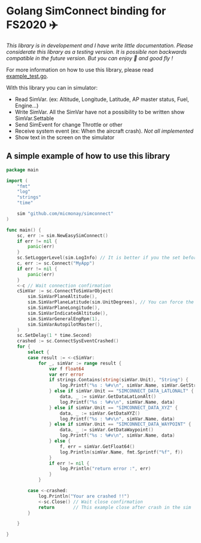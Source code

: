 # Golang SimConnect binding for FS2020 :airplane:

_This library is in developement and I have write little documentation. Please considerate this library as a testing version. It is possible non backwards compatible in the future version. But you can enjoy :partying_face: and good fly !_

For more information on how to use this library, please read [example_test.go](https://github.com/micmonay/simconnect/blob/master/example_test.go).

With this library you can in simulator:
- Read SimVar. (ex: Altitude, Longitude, Latitude, AP master status, Fuel, Engine...)
- Write SimVar. All the SimVar have not a possibility to be written show SimVar.Settable
- Send SimEvent for change Throttle or other
- Receive system event (ex: When the aircraft crash). _Not all implemented_ 
- Show text in the screen on the simulator

## A simple example of how to use this library
```go
package main

import (
	"fmt"
	"log"
	"strings"
	"time"

	sim "github.com/micmonay/simconnect"
)

func main() {
	sc, err := sim.NewEasySimConnect()
	if err != nil {
		panic(err)
	}
	sc.SetLoggerLevel(sim.LogInfo) // It is better if you the set before connect
	c, err := sc.Connect("MyApp")
	if err != nil {
		panic(err)
	}
	<-c // Wait connection confirmation
	cSimVar := sc.ConnectToSimVarObject(
		sim.SimVarPlaneAltitude(),
		sim.SimVarPlaneLatitude(sim.UnitDegrees), // You can force the units
		sim.SimVarPlaneLongitude(),
		sim.SimVarIndicatedAltitude(),
		sim.SimVarGeneralEngRpm(1),
		sim.SimVarAutopilotMaster(),
	)
	sc.SetDelay(1 * time.Second)
	crashed := sc.ConnectSysEventCrashed()
	for {
		select {
		case result := <-cSimVar:
			for _, simVar := range result {
				var f float64
				var err error
				if strings.Contains(string(simVar.Unit), "String") {
					log.Printf("%s : %#v\n", simVar.Name, simVar.GetString())
				} else if simVar.Unit == "SIMCONNECT_DATA_LATLONALT" {
					data, _ := simVar.GetDataLatLonAlt()
					log.Printf("%s : %#v\n", simVar.Name, data)
				} else if simVar.Unit == "SIMCONNECT_DATA_XYZ" {
					data, _ := simVar.GetDataXYZ()
					log.Printf("%s : %#v\n", simVar.Name, data)
				} else if simVar.Unit == "SIMCONNECT_DATA_WAYPOINT" {
					data, _ := simVar.GetDataWaypoint()
					log.Printf("%s : %#v\n", simVar.Name, data)
				} else {
					f, err = simVar.GetFloat64()
					log.Println(simVar.Name, fmt.Sprintf("%f", f))
				}
				if err != nil {
					log.Println("return error :", err)
				}
			}

		case <-crashed:
			log.Println("Your are crashed !!")
			<-sc.Close() // Wait close confirmation
			return       // This example close after crash in the sim
		}

	}

}

```
